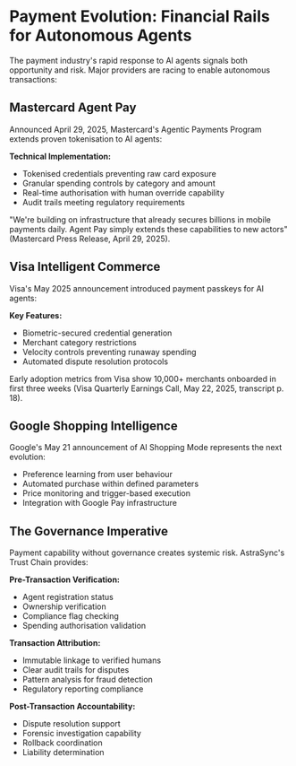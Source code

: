 # Payment Evolution: Financial Rails for Autonomous Agents

The payment industry's rapid response to AI agents signals both opportunity and risk. Major providers are racing to enable autonomous transactions:

## Mastercard Agent Pay

Announced April 29, 2025, Mastercard's Agentic Payments Program extends proven tokenisation to AI agents:

**Technical Implementation:**

* Tokenised credentials preventing raw card exposure
* Granular spending controls by category and amount
* Real-time authorisation with human override capability
* Audit trails meeting regulatory requirements

"We're building on infrastructure that already secures billions in mobile payments daily. Agent Pay simply extends these capabilities to new actors" (Mastercard Press Release, April 29, 2025).

## Visa Intelligent Commerce

Visa's May 2025 announcement introduced payment passkeys for AI agents:

**Key Features:**

* Biometric-secured credential generation
* Merchant category restrictions
* Velocity controls preventing runaway spending
* Automated dispute resolution protocols

Early adoption metrics from Visa show 10,000+ merchants onboarded in first three weeks (Visa Quarterly Earnings Call, May 22, 2025, transcript p. 18).

## Google Shopping Intelligence

Google's May 21 announcement of AI Shopping Mode represents the next evolution:

* Preference learning from user behaviour
* Automated purchase within defined parameters
* Price monitoring and trigger-based execution
* Integration with Google Pay infrastructure

## The Governance Imperative

Payment capability without governance creates systemic risk. AstraSync's Trust Chain provides:

**Pre-Transaction Verification:**

* Agent registration status
* Ownership verification
* Compliance flag checking
* Spending authorisation validation

**Transaction Attribution:**

* Immutable linkage to verified humans
* Clear audit trails for disputes
* Pattern analysis for fraud detection
* Regulatory reporting compliance

**Post-Transaction Accountability:**

* Dispute resolution support
* Forensic investigation capability
* Rollback coordination
* Liability determination
